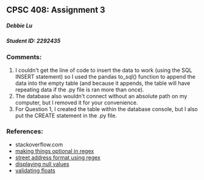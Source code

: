 ## CPSC 408: Assignment 3

##### Debbie Lu 
##### Student ID: 2292435

### Comments:
1. I couldn't get the line of code to insert the data to work (using the SQL INSERT statement) so I used the pandas to_sql() function to append the data into the empty table (and because it appends, the table will have repeating data if the .py file is ran more than once). 
2. The database also wouldn't connect without an absolute path on my computer, but I removed it for your convenience.
3. For Question 1, I created the table within the database console, but I also put the CREATE statement in the .py file. 


### References:
- stackoverflow.com
- [making things optional in regex](https://stackoverflow.com/questions/19386278/regex-for-a-phone-number-and-extension-only)
- [street address format using regex](https://stackoverflow.com/questions/18368086/find-a-us-street-address-in-text-preferably-using-python-regex)
- [displaying null values](https://stackoverflow.com/questions/37670677/mysql-select-query-can-not-fetch-data-with-null-value)
- [validating floats](https://stackoverflow.com/questions/16290373/validate-float-data-type-python)

